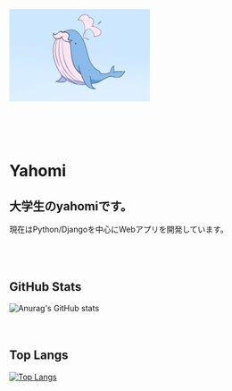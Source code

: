 <img src="kujira-hige.png" width="50%" height="50%">
</img>

<br><br><br>

# Yahomi
## 大学生のyahomiです。<br>
現在はPython/Djangoを中心にWebアプリを開発しています。<br>
<br><br><br>

## GitHub Stats
![Anurag's GitHub stats](https://github-readme-stats.vercel.app/api?username=yahomi-jp&show_icons=true&theme=dracula)
<br><br><br>

## Top Langs 
[![Top Langs](https://github-readme-stats.vercel.app/api/top-langs/?username=yahomi-jp&layout=compact&theme=dracula)](https://github.com/anuraghazra/github-readme-stats)
<br><br><br>



